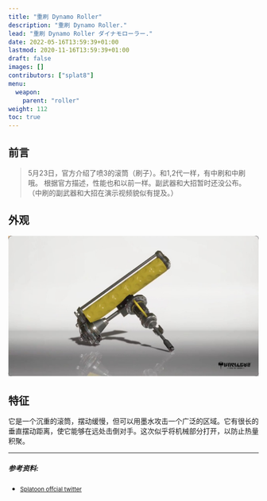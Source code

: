 ```yaml
---
title: "重刷 Dynamo Roller"
description: "重刷 Dynamo Roller."
lead: "重刷 Dynamo Roller ダイナモローラー."
date: 2022-05-16T13:59:39+01:00
lastmod: 2020-11-16T13:59:39+01:00
draft: false
images: []
contributors: ["splat8"]
menu:
  weapon:
    parent: "roller"
weight: 112
toc: true
---
```


## 前言
> 5月23日，官方介绍了喷3的滚筒（刷子）。和1,2代一样，有中刷和中刷哦。
> 根据官方描述，性能也和以前一样。副武器和大招暂时还没公布。
> （中刷的副武器和大招在演示视频貌似有提及。）

## 外观


<img src="./images/Dynamo_Roller.jpg" title="重刷" alt="重刷" width="600"/>


## 特征

它是一个沉重的滚筒，摆动缓慢，但可以用墨水攻击一个广泛的区域。它有很长的垂直摆动距离，使它能够在远处击倒对手。这次似乎将机械部分打开，以防止热量积聚。

---

##### 参考资料:  
- <small>[Splatoon offcial twitter](https://twitter.com/SplatoonJP/status/1528662017535787008?s=20&t=RxoAVK4Ibbq1AuQlJP4iyA)</small>



